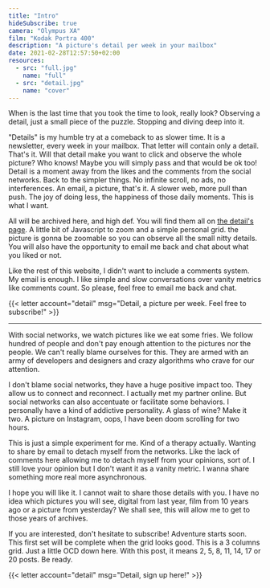 ```yaml
---
title: "Intro"
hideSubscribe: true
camera: "Olympus XA"
film: "Kodak Portra 400"
description: "A picture's detail per week in your mailbox"
date: 2021-02-28T12:57:50+02:00
resources:
  - src: "full.jpg"
    name: "full"
  - src: "detail.jpg"
    name: "cover"
---
```


When is the last time that you took the time to look, really look? Observing a detail, just a small piece of the puzzle. Stopping and diving deep into it.

"Details" is my humble try at a comeback to as slower time. It is a newsletter, every week in your mailbox. That letter will contain only a detail. That's it. Will that detail make you want to click and observe the whole picture? Who knows! Maybe you will simply pass and that would be ok too! Detail is a moment away from the likes and the comments from the social networks. Back to the simpler things. No infinite scroll, no ads, no interferences. An email, a picture, that's it.
A slower web, more pull than push. The joy of doing less, the happiness of those daily moments. This is what I want.

All will be archived here, and high def. You will find them all on [the detail's page](/en/details). A little bit of Javascript to zoom and a simple personal grid. the picture is gonna be zoomable so you can observe all the small nitty details. You will also have the opportunity to email me back and chat about what you liked or not.

Like the rest of this website, I didn't want to include a comments system. My email is enough. I like simple and slow conversations over vanity metrics like comments count. So please, feel free to email me back and chat.

{{< letter account="detail" msg="Detail, a picture per week. Feel free to subscribe!" >}}

***

With social networks, we watch pictures like we eat some fries. We follow hundred of people and don't pay enough attention to the pictures nor the people. We can't really blame ourselves for this. They are armed with an army of developers and designers and crazy algorithms who crave for our attention. 

I don't blame social networks, they have a huge positive impact too. They allow us to connect and reconnect. I actually met my partner online. But social networks can also accentuate or facilitate some behaviors. I personally have a kind of addictive personality. A glass of wine? Make it two. A picture on Instagram, oops, I have been doom scrolling for two hours.

This is just a simple experiment for me. Kind of a therapy actually. Wanting to share by email to detach myself from the networks. Like the lack of comments here allowing me to detach myself from your opinions, sort of. I still love your opinion but I don't want it as a vanity metric. I wanna share something more real more asynchronous.

I hope you will like it. I cannot wait to share those details with you. I have no idea which pictures you will see, digital from last year, film from 10 years ago or a picture from yesterday? We shall see, this will allow me to get to those years of archives.

If you are interested, don't hesitate to subscribe! Adventure starts soon. This first set will be complete when the grid looks good. This is a 3 columns grid. Just a little OCD down here. With this post, it means 2, 5, 8, 11, 14, 17 or 20 posts. Be ready.

{{< letter account="detail" msg="Detail, sign up here!" >}}
